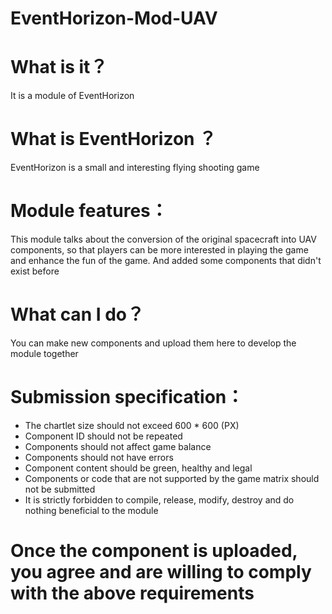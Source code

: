 # EventHorizon-Mod-UAV
# What is it？
It is a module of EventHorizon
</br>
# What is EventHorizon ？
EventHorizon is a small and interesting flying shooting game 
</br>
# Module features：
This module talks about the conversion of the original spacecraft into UAV components, so that players can be more interested in playing the game and enhance the fun of the game. And added some components that didn't exist before
</br>
# What can I do？  
You can make new components and upload them here to develop the module together
</br>
# Submission specification：
  * The chartlet size should not exceed 600 * 600 (PX)
  * Component ID should not be repeated
  * Components should not affect game balance
  * Components should not have errors
  * Component content should be green, healthy and legal
  * Components or code that are not supported by the game matrix should not be submitted
  * It is strictly forbidden to compile, release, modify, destroy and do nothing beneficial to the module</br>

<h1>Once the component is uploaded, you agree and are willing to comply with the above requirements</h1>
